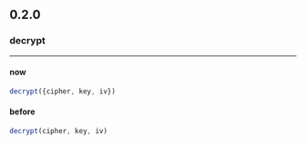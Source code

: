 ## 0.2.0
### decrypt
-------
#### now
```js
decrypt({cipher, key, iv})
```
#### before
```js
decrypt(cipher, key, iv)
```
